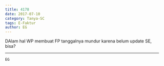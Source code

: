 ```yaml
---
title: 4178
date: 2017-07-10
category: Tanya-SC
tags: E-Faktur
author: EG
---
```


DAlam hal WP membuat FP tanggalnya mundur karena belum update SE, bisa?

---



`EG`
